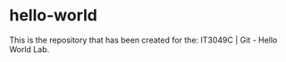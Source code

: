# hello-world
This is the repository that has been created for the: IT3049C | Git - Hello World Lab.
